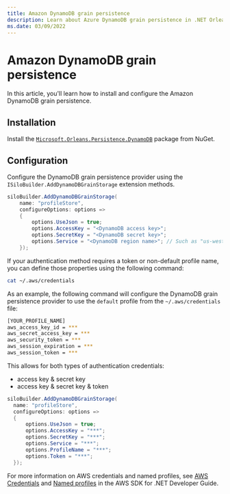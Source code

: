 ```yaml
---
title: Amazon DynamoDB grain persistence
description: Learn about Azure DynamoDB grain persistence in .NET Orleans.
ms.date: 03/09/2022
---
```


# Amazon DynamoDB grain persistence

In this article, you'll learn how to install and configure the Amazon DynamoDB grain persistence.

## Installation

Install the [`Microsoft.Orleans.Persistence.DynamoDB`](https://www.nuget.org/packages/Microsoft.Orleans.Persistence.DynamoDB) package from NuGet.

## Configuration

Configure the DynamoDB grain persistence provider using the `ISiloBuilder.AddDynamoDBGrainStorage` extension methods.

```csharp
siloBuilder.AddDynamoDBGrainStorage(
    name: "profileStore",
    configureOptions: options =>
    {
        options.UseJson = true;
        options.AccessKey = "<DynamoDB access key>";
        options.SecretKey = "<DynamoDB secret key>";
        options.Service = "<DynamoDB region name>"; // Such as "us-west-2"
    });
```

If your authentication method requires a token or non-default profile name, you can define those properties using the following command:

```bash
cat ~/.aws/credentials
```

As an example, the following command will configure the DynamoDB grain persistence provider to use the `default` profile from the `~/.aws/credentials` file:

```bash
[YOUR_PROFILE_NAME]
aws_access_key_id = ***
aws_secret_access_key = ***
aws_security_token = ***
aws_session_expiration = ***
aws_session_token = ***
```

This allows for both types of authentication credentials:

- access key & secret key
- access key & secret key & token

``` csharp
siloBuilder.AddDynamoDBGrainStorage(
  name: "profileStore",
  configureOptions: options =>
  {
      options.UseJson = true;
      options.AccessKey = "***";
      options.SecretKey = "***";
      options.Service = "***";
      options.ProfileName = "***";
      options.Token = "***";
  });
```

For more information on AWS credentials and named profiles, see [AWS Credentials](https://docs.aws.amazon.com/sdk-for-net/v3/developer-guide/net-dg-config-creds.html#creds-locate) and [Named profiles](https://docs.aws.amazon.com/cli/latest/userguide/cli-configure-profiles.html) in the AWS SDK for .NET Developer Guide.
